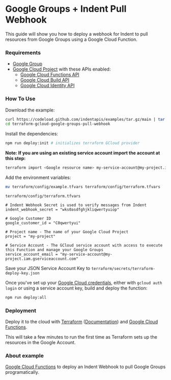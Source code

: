 # Google Groups + Indent Pull Webhook

This guide will show you how to deploy a webhook for Indent to pull resources from Google Groups using a Google Cloud Function.

### Requirements

- [Google Group](https://groups.google.com/my-groups)
- [Google Cloud Project](https://cloud.google.com/) with these APIs enabled:
  - [Google Cloud Functions API](https://cloud.google.com/functions)
  - [Google Cloud Build API](https://console.cloud.google.com/cloud-build)
  - [Google Cloud Identity API](https://console.cloud.google.com/apis/library/cloudidentity.googleapis.com)

### How To Use

Download the example:

```bash
curl https://codeload.github.com/indentapis/examples/tar.gz/main | tar -xz --strip=3 examples-main/webhooks/pull/terraform-gcloud-google-groups-pull-webhook
cd terraform-gcloud-google-groups-pull-webhook
```

Install the dependencies:

```bash
npm run deploy:init # initializes terraform GCloud provider
```

**Note: If you are using an existing service account import the account at this step:**

```bash
terraform import <Google resource name> my-service-account@my-project.iam.gserviceaccount.com
```

Add the environment variables:

```bash
mv terraform/config/example.tfvars terraform/config/terraform.tfvars
```

`terraform/config/terraform.tfvars`

```hcl
# Indent Webhook Secret is used to verify messages from Indent
indent_webhook_secret = "wks0asdfghjkliqwertyuiop"

# Google Customer ID
google_customer_id = "C0qwertyui"

# Project name - The name of your Google Cloud Project
project = "my-project"

# Service Account - The GCloud service account with access to execute this Function and manage your Google Groups
service_account_email = "my-service-account@my-project.iam.gserviceaccount.com"
```

Save your JSON Service Account Key to `terraform/secrets/terraform-deploy-key.json`

Once you've set up your [Google Cloud credentials](https://indent.com/docs/webhooks/deploy#deploying-on-google-cloud), either with `gcloud auth login` or using a service account key, build and deploy the function:

```bash
npm run deploy:all
```

### Deployment

Deploy it to the cloud with [Terraform](https://terraform.io) ([Documentation](https://terraform.io/docs/)) and [Google Cloud Functions](https://console.cloud.google.com/functions).

This will take a few minutes to run the first time as Terraform sets up the resources in the Google Account.

### About example

[Google Cloud Functions](https://cloud.google.com/) to deploy an Indent Webhook to pull Google Groups programatically.
